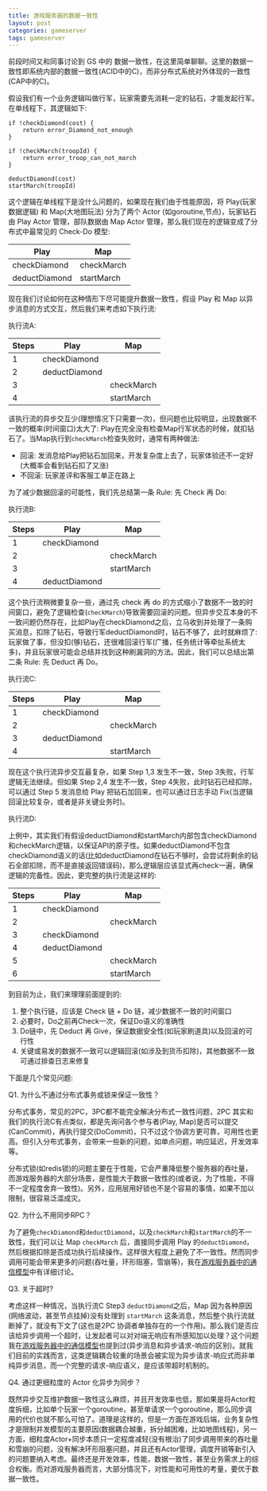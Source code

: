 ```yaml
---
title: 游戏服务器的数据一致性
layout: post
categories: gameserver
tags: gameserver
---
```


前段时间又和同事讨论到 GS 中的 数据一致性，在这里简单聊聊。这里的数据一致性即系统内部的数据一致性(ACID中的C)，而非分布式系统对外体现的一致性(CAP中的C)。

假设我们有一个业务逻辑叫做行军，玩家需要先消耗一定的钻石，才能发起行军。在单线程下，其逻辑如下:

```
if !checkDiamond(cost) {
    return error_Diamond_not_enough
}

if !checkMarch(troopId) {
    return error_troop_can_not_march
}

deductDiamond(cost)
startMarch(troopId)
```
    
这个逻辑在单线程下是没什么问题的，如果现在我们由于性能原因，将 Play(玩家数据逻辑) 和 Map(大地图玩法) 分为了两个 Actor (如goroutine,节点)，玩家钻石由 Play Actor 管理，部队数据由 Map Actor 管理，那么我们现在的逻辑变成了分布式中最常见的 Check-Do 模型:

<!--more-->

| Play | Map |
| --- | --- |
| checkDiamond | checkMarch |
| deductDiamond | startMarch |

现在我们讨论如何在这种情形下尽可能提升数据一致性，假设 Play 和 Map 以异步消息的方式交互，然后我们来考虑如下执行流:

执行流A:

| Steps | Play | Map |
| --- | --- | --- |
| 1 | checkDiamond |  |
| 2 | deductDiamond |  |
| 3 |  | checkMarch |
| 4 |  | startMarch |

该执行流的异步交互少(理想情况下只需要一次)，但问题也比较明显，出现数据不一致的概率(时间窗口)太大了: Play在完全没有检查Map行军状态的时候，就扣钻石了。当Map执行到`checkMarch`检查失败时，通常有两种做法:

- 回滚: 发消息给Play把钻石加回来，开发复杂度上去了，玩家体验还不一定好(大概率会看到钻石扣了又涨)
- 不回滚: 玩家差评和客服工单正在路上

为了减少数据回滚的可能性，我们先总结第一条 Rule: 先 Check 再 Do:

执行流B:

| Steps | Play | Map |
| --- | --- | --- |
| 1 | checkDiamond |  |
| 2 |  | checkMarch |
| 3 |  | startMarch |
| 4 | deductDiamond |  |

这个执行流稍微要复杂一些，通过先 check 再 do 的方式缩小了数据不一致的时间窗口，避免了逻辑检查(`checkMarch`)导致需要回滚的问题。但异步交互本身的不一致问题仍然存在，比如Play在checkDiamond之后，立马收到并处理了一条购买消息，扣除了钻石，导致行军deductDiamond时，钻石不够了，此时就麻烦了: 玩家做了事，但没扣(够)钻石，还很难回滚行军(广播，任务统计等牵扯系统太多)，并且玩家很可能会总结并找到这种刷漏洞的方法。因此，我们可以总结出第二条 Rule: 先 Deduct 再 Do。

执行流C:

| Steps | Play | Map |
| --- | --- | --- |
| 1 | checkDiamond |  |
| 2 |  | checkMarch |
| 3 | deductDiamond |  |
| 4 |  | startMarch |

现在这个执行流异步交互最复杂，如果 Step 1,3 发生不一致，Step 3失败，行军逻辑无法继续。但如果 Step 2,4 发生不一致，Step 4失败，此时钻石已经扣除，可以通过 Step 5 发消息给 Play 把钻石加回来，也可以通过日志手动 Fix(当逻辑回滚比较复杂，或者是非关键业务时)。

执行流D:

上例中，其实我们有假设deductDiamond和startMarch内部包含checkDiamond和checkMarch逻辑，以保证API的原子性。如果deductDiamond不包含checkDiamond语义的话(比如deductDiamond在钻石不够时，会尝试将剩余的钻石全部扣除，而不是直接返回错误码)，那么逻辑层应该显式再check一遍，确保逻辑的完备性。因此，更完整的执行流是这样的:

| Steps | Play | Map |
| --- | --- | --- |
| 1 | checkDiamond |  |
| 2 |  | checkMarch |
| 3 | checkDiamond |  |
| 4 | deductDiamond |  |
| 5 |  | checkMarch |
| 6 |  | startMarch |

到目前为止，我们来理理前面提到的:

1. 整个执行链，应该是 Check 链 + Do 链，减少数据不一致的时间窗口
2. 必要时，Do之前再Check一次，保证Do语义的准确性
3. Do链中，先 Deduct 再 Give，保证数据安全性(如玩家刷道具)以及回滚的可行性
4. 关键或易发的数据不一致可以逻辑回滚(如涉及到货币扣除)，其他数据不一致可通过排查日志来修复

下面是几个常见问题:

Q1. 为什么不通过分布式事务或锁来保证一致性？

分布式事务，常见的2PC，3PC都不能完全解决分布式一致性问题，2PC 其实和我们的执行流C有点类似，都是先询问各个参与者(Play, Map)是否可以提交(CanCommit)，再执行提交(DoCommit)，只不过这个协调方更可靠，可用性也更高。但引入分布式事务，会带来一些新的问题，如单点问题，响应延迟，开发效率等。

分布式锁(如redis锁)的问题主要在于性能，它会严重降低整个服务器的吞吐量，而游戏服务器的大部分场景，是性能大于数据一致性的(或者说，为了性能，不得不一定程度舍弃一致性)。另外，应用层用好锁也不是个容易的事情，如果不加以限制，很容易泛滥成灾。

Q2. 为什么不用同步RPC？

为了避免`checkDiamond`和`deductDiamond`，以及`checkMarch`和`startMarch`的不一致性，我们可以让 Map `checkMarch` 后，直接同步调用 Play 的`deductDiamond`，然后根据扣除是否成功执行后续操作。这样很大程度上避免了不一致性。然而同步调用可能会带来更多的问题(吞吐量，环形阻塞，雪崩等)，我在[游戏服务器中的通信模型](http://wudaijun.com/2018/07/gameserver-async-programing/)中有详细讨论。

Q3. 关于超时?

考虑这样一种情况，当执行流C Step3 `deductDiamond`之后，Map 因为各种原因(网络波动，甚至节点挂掉)没有处理到 `startMarch` 这条消息，然后整个执行流就断掉了，就没有下文了(这也是2PC 协调者单独存在的一个作用)。那么我们是否应该给异步调用一个超时，让发起者可以对对端无响应有所感知加以处理？这个问题我在[游戏服务器中的通信模型](http://wudaijun.com/2018/07/gameserver-async-programing/)也提到过(异步消息和异步请求-响应的区别)。就我们目前的实践而言，这类逻辑耦合较重的场景会被实现为异步请求-响应式而非单纯异步消息，而一个完整的请求-响应语义，是应该带超时机制的。

Q4. 通过更细粒度的 Actor 化异步为同步？

既然异步交互维护数据一致性这么麻烦，并且开发效率也低，那如果是将Actor粒度拆细，比如单个玩家一个goroutine，甚至单请求一个goroutine，那么同步调用的代价也就不那么可怕了。道理是这样的，但是一方面在游戏后端，业务复杂性才是限制并发模型的主要原因(数据耦合越重，拆分越困难，比如地图线程)，另一方面，细粒度Actor+同步本质只一定程度减轻(没有根治)了同步调用带来的吞吐量和雪崩的问题，没有解决环形阻塞问题，并且还有Actor管理，调度开销等新引入的问题要纳入考虑。最终还是开发效率，性能，数据一致性，甚至业务需求上的综合权衡。而对游戏服务器而言，大部分情况下，对性能和可用性的考量，要优于数据一致性。

